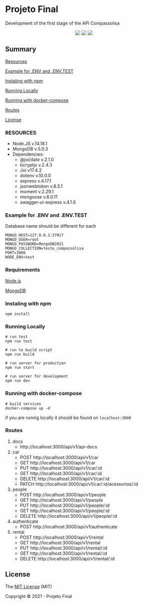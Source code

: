 # Projeto Final

Development of the first stage of the API Compassolisa

<p align="center">
  <img src="http://img.shields.io/static/v1?label=License&message=MIT&color=green&style=for-the-badge"/>
  <img src="http://img.shields.io/static/v1?label=Node&message=14.18.1&color=green&style=for-the-badge&logo=node.js"/>
   <img src="http://img.shields.io/static/v1?label=STATUS&message=EM%20DESENVOLVIMENTO&color=RED&style=for-the-badge"/>
</p>

## Summary

[Resources](#resources)

[Example for .ENV and .ENV.TEST](#example-for-.env-and-.env.test)

[Instaling with npm](#instaling-with-npm)

[Running Locally](#running-locally)

[Running with docker-compose](#running-with-docker-compose)

[Routes](#routes)

[License](#license)

### RESOURCES

- Node.JS v.14.18.1
- MongoDB v.5.0.3
- Dependencies:
  - @joi/date v.2.1.0
  - bcryptjs v.2.4.3
  - Joi v17.4.2
  - dotenv v.10.0.0
  - express v.4.17.1
  - jsonwebtoken v.8.5.1
  - moment v.2.29.1
  - mongoose v.6.0.11
  - swagger-ui-express v.4.1.6

### Example for .ENV and .ENV.TEST

Database name should be different for each

```
MONGO_HOST=127.0.0.1:27017
MONGO_USER=root
MONGO_PASSWORD=MongoDB2021
MONGO_COLLECTION=teste_compassolisa
PORT=3000
NODE_ENV=test
```

### Requirements

[Node.js](https://nodejs.org/en/)

[MongoDB](https://www.mongodb.com/pt-br)

### Instaling with npm

```
npm install
```

### Running Locally

```
# run test
npm run test

# run to build script
npm run build

# run server for production
npm run start

# run server for development
npm run dev
```

### Running with docker-compose

```
# build services
docker-compose up -d
```

if you are runnig locally it should be found on `localhost:3000`

### Routes

1. docs
   - http://localhost:3000/api/v1/api-docs
2. car
   - POST http://localhost:3000/api/v1/car
   - GET http://localhost:3000/api/v1/car
   - PUT http://localhost:3000/api/v1/car/:id
   - GET http://localhost:3000/api/v1/car/:id
   - DELETE http://localhost:3000/api/v1/car/:id
   - PATCH http://localhost:3000/api/v1/car/:id/acessorios/:id
3. people
   - POST http://localhost:3000/api/v1/people
   - GET http://localhost:3000/api/v1/people
   - PUT http://localhost:3000/api/v1/people/:id
   - GET http://localhost:3000/api/v1/people/:id
   - DELETE http://localhost:3000/api/v1/people/:id
4. authenticate
   - POST http://localhost:3000/api/v1/authenticate
5. rental
   - POST http://localhost:3000/api/v1/rental
   - GET http://localhost:3000/api/v1/rental
   - PUT http://localhost:3000/api/v1/rental/:id
   - GET http://localhost:3000/api/v1/rental/:id
   - DELETE http://localhost:3000/api/v1/rental/:id

## License

The [MIT License]() (MIT)

Copyright :copyright: 2021 - Projeto Final
